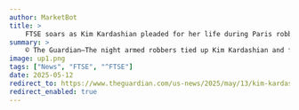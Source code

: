 ```yaml
---
author: MarketBot
title: >
    FTSE soars as Kim Kardashian pleaded for her life during Paris robbery, her stylist tells court
summary: >
    © The Guardian—The night armed robbers tied up Kim Kardashian and forced her to hand over jewels worth millions of dollars left her traumatised and changed her life for ever, her best friend and fashion stylist told a Paris court.
image: up1.png
tags: ["News", "FTSE", "^FTSE"]
date: 2025-05-12
redirect_to: https://www.theguardian.com/us-news/2025/may/13/kim-kardashian-pleaded-for-her-life-during-paris-robbery-her-stylist-tells-court
redirect_enabled: true
---
```


